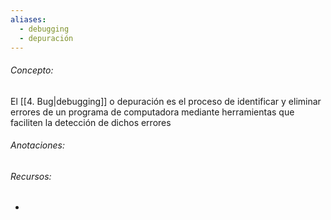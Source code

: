 ```yaml
---
aliases:
  - debugging
  - depuración
---
```

###### Concepto:

El [[4. Bug|debugging]] o depuración es el proceso de identificar y eliminar errores de un programa de computadora mediante herramientas que faciliten la detección de dichos errores

###### Anotaciones:

> 

###### Recursos:

- 